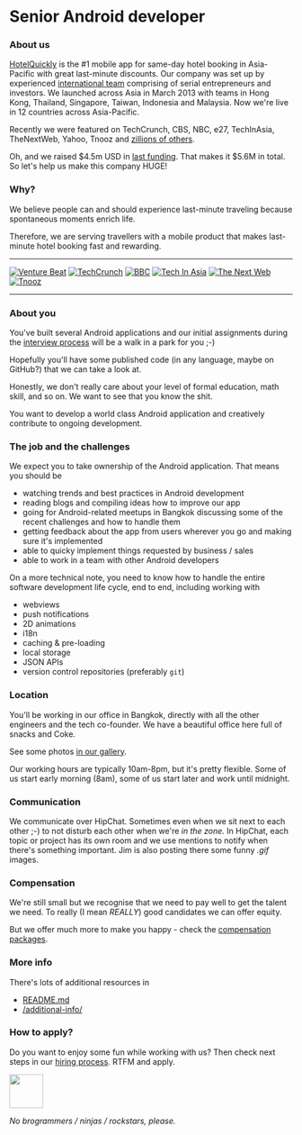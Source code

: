 # Senior Android developer

### About us

[HotelQuickly](http://www.hotelquickly.com) is the #1 mobile app for same-day hotel booking in Asia-Pacific with great last-minute discounts. Our company was set up by experienced [international team](http://www.hotelquickly.com/about-us) comprising of serial entrepreneurs and investors. We launched across Asia in March 2013 with teams in Hong Kong, Thailand, Singapore, Taiwan, Indonesia and Malaysia. Now we're live in 12 countries across Asia-Pacific.

Recently we were featured on TechCrunch, CBS, NBC, e27, TechInAsia, TheNextWeb, Yahoo, Tnooz and [zillions of others](http://www.hotelquickly.com/press).

Oh, and we raised $4.5m USD in [last funding](http://techcrunch.com/2014/07/09/hotelquickly-raises-4-5-million-to-double-down-on-last-minute-hotel-booking-in-asia-pacific/). That makes it $5.6M in total. So let's help us make this company HUGE!

### Why?

We believe people can and should experience last-minute traveling because spontaneous moments enrich life.

Therefore, we are serving travellers with a mobile product that makes last-minute hotel booking fast and rewarding.

---

[![Venture Beat](http://www.hotelquickly.com/img/logos/vb.png)](http://venturebeat.com/2013/06/25/same-day-booking-app-hotelquickly-claims-dominance-in-asia-before-rival-hoteltonight/)
[![TechCrunch](http://www.hotelquickly.com/img/logos/tech_crunch.png)](http://techcrunch.com/2013/03/20/hotelquickly/)
[![BBC](http://www.hotelquickly.com/img/logos/bbc.png)](http://www.bbc.co.uk/programmes/p019byld)
[![Tech In Asia](http://www.hotelquickly.com/img/logos/tech_in_asia.png)](http://www.techinasia.com/hotelquickly-books-your-hotels-really-quickly/)
[![The Next Web](http://www.hotelquickly.com/img/logos/tnw.png)](http://thenextweb.com/apps/2013/07/21/asia-focused-hotelquickly-now-lets-travellers-make-multiple-night-hotel-bookings/)
[![Tnooz](http://www.hotelquickly.com/img/logos/tnooz.png)](http://www.tnooz.com/2013/05/03/tlabs/hotelquickly-heats-up-the-last-minute-hotel-booking-model-in-asia/)

---

### About you

You've built several Android applications and our initial assignments during the [interview process](https://github.com/HotelQuickly/WeAreHiring/blob/master/README.md#hiring-process) will be a walk in a park for you ;-)

Hopefully you'll have some published code (in any language, maybe on GitHub?) that we can take a look at.

Honestly, we don't really care about your level of formal education, math skill, and so on. We want to see that you know the shit.

You want to develop a world class Android application and creatively contribute to ongoing development.

### The job and the challenges

We expect you to take ownership of the Android application. That means you should be

* watching trends and best practices in Android development
* reading blogs and compiling ideas how to improve our app
* going for Android-related meetups in Bangkok discussing some of the recent challenges and how to handle them
* getting feedback about the app from users wherever you go and making sure it's implemented
* able to quicky implement things requested by business / sales
* able to work in a team with other Android developers

On a more technical note, you need to know how to handle the entire software development life cycle, end to end, including working with

* webviews
* push notifications
* 2D animations
* i18n
* caching & pre-loading
* local storage
* JSON APIs
* version control repositories (preferably ```git```)

### Location

You'll be working in our office in Bangkok, directly with all the other engineers and the tech co-founder. We have a beautiful office here full of snacks and Coke.

See some photos [in our gallery](https://plus.google.com/photos/100392005626903871747/albums/6014406468923735649).

Our working hours are typically 10am-8pm, but it's pretty flexible. Some of us start early morning (8am), some of us start later and work until midnight.

### Communication

We communicate over HipChat. Sometimes even when we sit next to each other ;-) to not disturb each other when we're *in the zone.* In HipChat, each topic or project has its own room and we use mentions to notify when there's something important. Jim is also posting there some funny *.gif* images.

### Compensation

We're still small but we recognise that we need to pay well to get the talent we need. To really (I mean *REALLY*) good candidates we can offer equity.

But we offer much more to make you happy - check the [compensation packages](https://github.com/HotelQuickly/WeAreHiring/blob/master/README.md#compensation--perks).

### More info

There's lots of additional resources in

* [README.md](https://github.com/HotelQuickly/WeAreHiring/blob/master/README.md)
* [/additional-info/](https://github.com/HotelQuickly/WeAreHiring/blob/master/additional-info)

### How to apply?

Do you want to enjoy some fun while working with us? Then check next steps in our [hiring process](https://github.com/HotelQuickly/WeAreHiring/blob/master/README.md#hiring-process). RTFM and apply.

<a href="http://htqk.ly/itjobsform">
 <img src="https://raw.githubusercontent.com/HotelQuickly/WeAreHiring/master/images/button-apply-now.jpg" height="60" />
</a>

*No brogrammers / ninjas / rockstars, please.*
